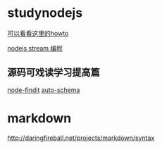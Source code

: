 studynodejs
=============
[可以看看这里的howto](http://docs.nodejitsu.com/)

[nodejs stream 编程](https://github.com/substack/stream-handbook)

源码可戏读学习提高篇
-------------
[node-findit](https://github.com/substack/node-findit)
[auto-schema](https://github.com/segmentio/auto-schema)

# markdown
http://daringfireball.net/projects/markdown/syntax


